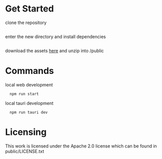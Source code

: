 # Get Started

clone the repository

```
```

enter the new directory and install dependencies

```
```

download the assets [here](https://marksiegrist.dev/ccc-assets) and unzip into
/public

# Commands

local web development
```
  npm run start
```

local tauri development
```
  npm run tauri dev
```


# Licensing

This work is licensed under the Apache 2.0 license which can be found in public/LICENSE.txt

